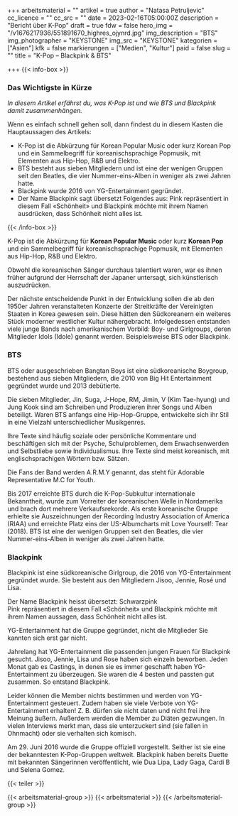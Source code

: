 +++
arbeitsmaterial = ""
artikel = true
author = "Natasa Petruljevic"
cc_licence = ""
cc_src = ""
date = 2023-02-16T05:00:00Z
description = "Bericht über K-Pop"
draft = true
fdw = false
hero_img = "/v1676217936/551891670_highres_ojynrd.jpg"
img_description = "BTS"
img_photographer = "KEYSTONE"
img_src = "KEYSTONE"
kategorien = ["Asien"]
kfk = false
markierungen = ["Medien", "Kultur"]
paid = false
slug = ""
title = "K-Pop – Blackpink & BTS"

+++
{{< info-box >}} <h3>Das Wichtigste in Kürze</h3>

_In diesem Artikel erfährst du, was K-Pop ist und wie BTS und Blackpink damit zusammenhängen._

<p>Wenn es einfach schnell gehen soll, dann findest du in diesem Kasten die Hauptaussagen des Artikels:</p>

<ul>

<li>K-Pop ist die Abkürzung für Korean Popular Music oder kurz Korean Pop und ein Sammelbegriff für koreanischsprachige Popmusik, mit Elementen aus Hip-Hop, R&B und Elektro.</li>

<li>BTS besteht aus sieben Mitgliedern und ist eine der wenigen Gruppen seit den Beatles, die vier Nummer-eins-Alben in weniger als zwei Jahren hatte.</li>

<li>Blackpink wurde 2016 von YG-Entertainment gegründet.</li>

<li>Der Name Blackpink sagt übersetzt Folgendes aus: Pink repräsentiert in diesem Fall «Schönheit» und Blackpink möchte mit ihrem Namen ausdrücken, dass Schönheit nicht alles ist.</li>

</ul> {{< /info-box >}}

K-Pop ist die Abkürzung für **Korean Popular Music** oder kurz **Korean Pop** und ein Sammelbegriff für koreanischsprachige Popmusik, mit Elementen aus Hip-Hop, R&B und Elektro.

Obwohl die koreanischen Sänger durchaus talentiert waren, war es ihnen früher aufgrund der Herrschaft der Japaner untersagt, sich künstlerisch auszudrücken.

Der nächste entscheidende Punkt in der Entwicklung sollen die ab den 1950er Jahren veranstalteten Konzerte der Streitkräfte der Vereinigten Staaten in Korea gewesen sein. Diese hätten den Südkoreanern ein weiteres Stück moderner westlicher Kultur nähergebracht. Infolgedessen entstanden viele junge Bands nach amerikanischem Vorbild: Boy- und Girlgroups, deren Mitglieder Idols (Idole) genannt werden. Beispielsweise BTS oder Blackpink.

### BTS

BTS oder ausgeschrieben Bangtan Boys ist eine südkoreanische Boygroup, bestehend aus sieben Mitgliedern, die 2010 von Big Hit Entertainment gegründet wurde und 2013 debütierte.

Die sieben Mitglieder, Jin, Suga, J-Hope, RM, Jimin, V (Kim Tae-hyung) und Jung Kook sind am Schreiben und Produzieren ihrer Songs und Alben beteiligt. Waren BTS anfangs eine Hip-Hop-Gruppe, entwickelte sich ihr Stil in eine Vielzahl unterschiedlicher Musikgenres.

Ihre Texte sind häufig soziale oder persönliche Kommentare und beschäftigen sich mit der Psyche, Schulproblemen, dem Erwachsenwerden und Selbstliebe sowie Individualismus. Ihre Texte sind meist koreanisch, mit englischsprachigen Wörtern bzw. Sätzen.

Die Fans der Band werden A.R.M.Y genannt, das steht für Adorable Representative M.C for Youth.

Bis 2017 erreichte BTS durch die K-Pop-Subkultur internationale Bekanntheit, wurde zum Vorreiter der koreanischen Welle in Nordamerika und brach dort mehrere Verkaufsrekorde. Als erste koreanische Gruppe erhielte sie Auszeichnungen der Recording Industry Association of America (RIAA) und erreichte Platz eins der US-Albumcharts mit Love Yourself: Tear (2018). BTS ist eine der wenigen Gruppen seit den Beatles, die vier Nummer-eins-Alben in weniger als zwei Jahren hatte.

### Blackpink

Blackpink ist eine südkoreanische Girlgroup, die 2016 von YG-Entertainment gegründet wurde. Sie besteht aus den Mitgliedern Jisoo, Jennie, Rosé und Lisa.

Der Name Blackpink heisst übersetzt: Schwarzpink  
Pink repräsentiert in diesem Fall «Schönheit» und Blackpink möchte mit ihrem Namen aussagen, dass Schönheit nicht alles ist.

YG-Entertainment hat die Gruppe gegründet, nicht die Mitglieder Sie kannten sich erst gar nicht.

Jahrelang hat YG-Entertainment die passenden jungen Frauen für Blackpink gesucht. Jisoo, Jennie, Lisa und Rose haben sich einzeln beworben. Jeden Monat gab es Castings, in denen sie es immer geschafft haben YG-Entertainment zu überzeugen. Sie waren die 4 besten und passten gut zusammen. So entstand Blackpink.

Leider können die Member nichts bestimmen und werden von YG-Entertainment gesteuert. Zudem haben sie viele Verbote von YG-Entertainment erhalten! Z. B. dürfen sie nicht daten und nicht frei ihre Meinung äußern. Außerdem werden die Member zu Diäten gezwungen. In vielen Interviews merkt man, dass sie unterzuckert sind (sie fallen in Ohnmacht) oder sie verhalten sich komisch.

Am 29. Juni 2016 wurde die Gruppe offiziell vorgestellt. Seither ist sie eine der bekanntesten K-Pop-Gruppen weltweit. Blackpink haben bereits Duette mit bekannten Sängerinnen veröffentlicht, wie Dua Lipa, Lady Gaga, Cardi B und Selena Gomez.

{{< teiler >}}

{{< arbeitsmaterial-group >}} {{< arbeitsmaterial >}} {{< /arbeitsmaterial-group >}}